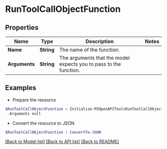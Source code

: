 # RunToolCallObjectFunction
## Properties

Name | Type | Description | Notes
------------ | ------------- | ------------- | -------------
**Name** | **String** | The name of the function. | 
**Arguments** | **String** | The arguments that the model expects you to pass to the function. | 

## Examples

- Prepare the resource
```powershell
$RunToolCallObjectFunction = Initialize-PSOpenAPIToolsRunToolCallObjectFunction  -Name null `
 -Arguments null
```

- Convert the resource to JSON
```powershell
$RunToolCallObjectFunction | ConvertTo-JSON
```

[[Back to Model list]](../README.md#documentation-for-models) [[Back to API list]](../README.md#documentation-for-api-endpoints) [[Back to README]](../README.md)

